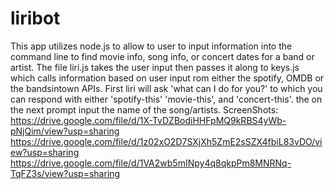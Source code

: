 # liribot
This app utilizes node.js to allow to user to input information into the command line to find movie info, song info, or concert dates for a
band or artist. The file liri.js takes the user input then passes it along to keys.js which calls information based on user input rom either
the spotify, OMDB or the bandsintown APIs. First liri will ask 'what can I do for you?' to which you can respond with either 'spotify-this'
'movie-this', and 'concert-this'. the on the next prompt input the name of the song/artists.
ScreenShots:
https://drive.google.com/file/d/1X-TvDZBodiHHFpMQ9kRBS4yWb-pNjQim/view?usp=sharing
https://drive.google.com/file/d/1z02xO2D7SXjXh5ZmE2sSZX4fbiL83vDO/view?usp=sharing
https://drive.google.com/file/d/1VA2wb5mINpy4q8qkpPm8MNRNq-TqFZ3s/view?usp=sharing
